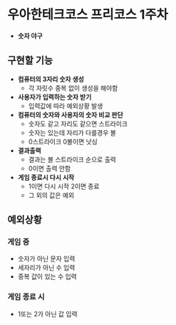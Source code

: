 # 우아한테크코스 프리코스 1주차 
+ **숫자 야구**

## 구현할 기능 
+ **컴퓨터의 3자리 숫자 생성**
  - 각 자릿수 중복 없이 생성을 해야함 
+ **사용자가 입력하는 숫자 받기**
  - 입력값에 따라 예외상황 발생
+ **컴퓨터의 숫자와 사용자의 숫자 비교 판단**
  - 숫자도 같고 자리도 같으면 스트라이크
  - 숫자는 있는데 자리가 다를경우 볼
  - 0스트라이크 0볼이면 낫싱
+ **결과출력**
  - 결과는 볼 스트라이크 순으로 출력
  - 0이면 출력 안함
+ **게임 종료시 다시 시작**
  - 1이면 다시 시작 2이면 종료
  - 그 외의 값은 예외

## 예외상황
### 게임 중
+ 숫자가 아닌 문자 입력
+ 세자리가 아닌 수 입력
+ 중복 값이 있는 수 입력
### 게임 종료 시
+ 1또는 2가 아닌 값 입력
